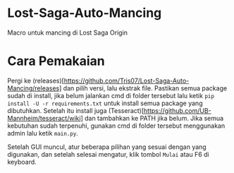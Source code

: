 # Lost-Saga-Auto-Mancing
Macro untuk mancing di Lost Saga Origin

# Cara Pemakaian
Pergi ke (releases)[https://github.com/Tris07/Lost-Saga-Auto-Mancing/releases] dan pilih versi, lalu ekstrak file. Pastikan semua package sudah di install, jika belum jalankan cmd di folder tersebut lalu ketik `pip install -U -r requirements.txt` untuk install semua package yang dibutuhkan. Setelah itu install juga (Tesseract)[https://github.com/UB-Mannheim/tesseract/wiki] dan tambahkan ke PATH jika belum. Jika semua kebutuhan sudah terpenuhi, gunakan cmd di folder tersebut menggunakan admin lalu ketik `main.py`.

Setelah GUI muncul, atur beberapa pilihan yang sesuai dengan yang digunakan, dan setelah selesai mengatur, klik tombol `Mulai` atau F6 di keyboard.
